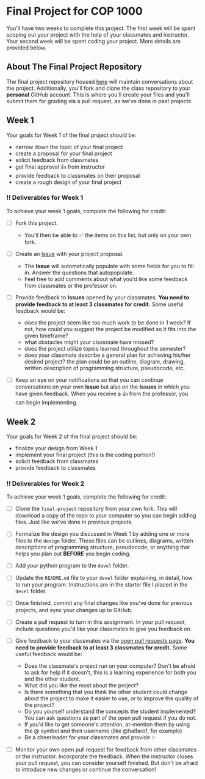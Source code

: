 # Final Project for COP 1000

You'll have two weeks to complete this project. The first week will be spent scoping out your project with the help of your classmates and instructor. Your second week will be spent coding your project. More details are provided below.

## About The Final Project Repository

The final project repository housed [here](https://github.com/valencia-cop1000-201620/final-project/) will maintain conversations about the project. Additionally, you'll fork and clone the class repository to your **personal** GitHub account. This is where you'll create your files and you'll submit them for grading via a pull request, as we've done in past projects.

## Week 1

Your goals for Week 1 of the final project should be:
* narrow down the topic of your final project
* create a proposal for your final project
* solicit feedback from classmates
* get final approval :+1: from instructor
* provide feedback to classmates on their proposal
* create a rough design of your final project

### :bangbang: Deliverables for Week 1
 To achieve your week 1 goals, complete the following for credit:

- [ ] Fork this project.
  * You'll then be able to :white_check_mark: the items on this list, but only on your own fork.

- [ ] Create an [Issue](https://github.com/valencia-cop1000-201620/final-project/issues/new) with your project proposal.
  * The **Issue** will automatically populate with some fields for you to fill in. Answer the questions that autopopulate.
  * Feel free to add comments about what you'd like some feedback from classmates or the professor on.

- [ ] Provide feedback to **Issues** opened by your classmates. **You need to provide feedback to at least 3 classmates for credit.** Some useful feedback would be:
  * does the project seem like too much work to be done in 1 week? If not, how could you suggest the project be modified so it fits into the given timeframe?
  * what obstacles might your classmate have missed?
  * does the project utilize topics learned throughout the semester?
  * does your classmate describe a general plan for achieving his/her desired project? the plan could be an outline, diagram, drawing, written description of programming structure, pseudocode, etc.


- [ ] Keep an eye on your notifications so that you can continue conversations on your own **Issue** but also on the **Issues** in which you have given feedback. When you receive a :+1: from the professor, you can begin implementing.

## Week 2

Your goals for Week 2 of the final project should be:
* finalize your design from Week 1
* implement your final project (this is the coding portion!)
* solicit feedback from classmates
* provide feedback to classmates

### :bangbang: Deliverables for Week 2
 To achieve your week 1 goals, complete the following for credit:

- [ ] Clone the `final-project` repository from your own fork. This will download a copy of the repo to your computer so you can begin adding files. Just like we've done in previous projects.

- [ ] Formalize the design you discussed in Week 1 by adding one or more files to the `design` folder. These files can be outlines, diagrams, written descriptions of programming structure, pseudocode, or anything that helps you plan out **BEFORE** you begin coding.

- [ ] Add your python program to the `devel` folder.

- [ ] Update the `README.md` file to your `devel` folder explaining, in detail, how to run your program. Instructions are in the starter file I placed in the `devel` folder.

- [ ] Once finished, commit any final changes like you've done for previous projects, and sync your changes up to GitHub.

- [ ] Create a pull request to turn in this assignment. In your pull request, include questions you'd like your classmates to give you feedback on.

- [ ] Give feedback to your classmates via the [open pull requests page](https://github.com/valencia-cop1000-201620/final-project/pulls). **You need to provide feedback to at least 3 classmates for credit.** Some useful feedback would be:
  * Does the classmate's project run on your computer? Don't be afraid to ask for help if it doesn't, this is a learning experience for both you and the other student.
  * What did you like the most about the project?
  * Is there something that you think the other student could change about the project to make it easier to use, or to improve the quality of the project?
  * Do you yourself understand the concepts the student implemented? You can ask questions as part of the open pull request if you do not.
  * If you'd like to get someone's attention, at-mention them by using the @ symbol and their username (like @halfaro1, for example)
  * Be a cheerleader for your classmates and provide :sparkles:

- [ ] Monitor your own open pull request for feedback from other classmates or the instructor. Incorporate the feedback. When the instructor closes your pull request, you can consider yourself finished. But don't be afraid to introduce new changes or continue the conversation!
